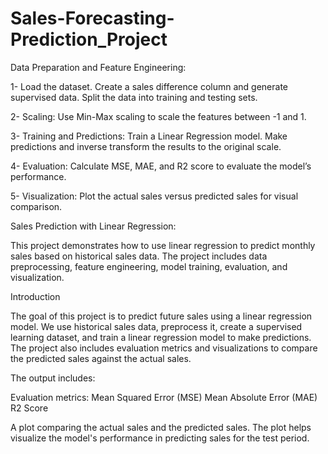 # Sales-Forecasting-Prediction_Project
Data Preparation and Feature Engineering:

1- Load the dataset. Create a sales difference column and generate supervised data. Split the data into training and testing sets.

2- Scaling: Use Min-Max scaling to scale the features between -1 and 1.

3- Training and Predictions: Train a Linear Regression model. Make predictions and inverse transform the results to the original scale.

4- Evaluation: Calculate MSE, MAE, and R2 score to evaluate the model’s performance.

5- Visualization: Plot the actual sales versus predicted sales for visual comparison.

Sales Prediction with Linear Regression:

This project demonstrates how to use linear regression to predict monthly sales based on historical sales data. The project includes data preprocessing, feature engineering, model training, evaluation, and visualization.

Introduction

The goal of this project is to predict future sales using a linear regression model. We use historical sales data, preprocess it, create a supervised learning dataset, and train a linear regression model to make predictions. The project also includes evaluation metrics and visualizations to compare the predicted sales against the actual sales.

The output includes:

Evaluation metrics: Mean Squared Error (MSE) Mean Absolute Error (MAE) R2 Score

A plot comparing the actual sales and the predicted sales. The plot helps visualize the model's performance in predicting sales for the test period.
